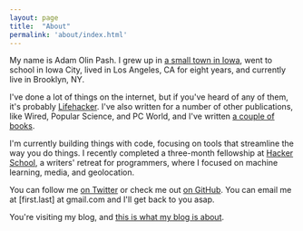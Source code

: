 ```yaml
---
layout: page
title:  "About"
permalink: 'about/index.html'
---
```


My name is Adam Olin Pash. I grew up in [a small town in Iowa](http://www.cityofharlan.com/), went to school in Iowa City, lived in Los Angeles, CA for eight years, and currently live in Brooklyn, NY.

I've done a lot of things on the internet, but if you've heard of any of them, it's probably [Lifehacker](http://lifehacker.com). I've also written for a number of other publications, like Wired, Popular Science, and PC World, and I've written [a couple of books](http://www.amazon.com/Adam-Pash/e/B001JRYOY6/). 

I'm currently building things with code, focusing on tools that streamline the way you do things. I recently completed a three-month fellowship at [Hacker School](https://www.hackerschool.com/), a writers' retreat for programmers, where I focused on machine learning, media, and geolocation.

You can follow me [on Twitter](https://twitter.com/adampash) or check me out [on GitHub](https://github.com/adampash/). You can email me at \[first.last\] at gmail.com and I'll get back to you asap.

You're visiting my blog, and [this is what my blog is about](/im-blogging-again/).

